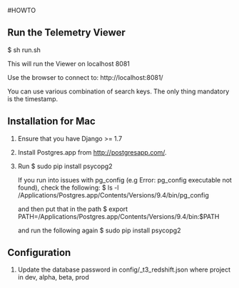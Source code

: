 #HOWTO
## Run the Telemetry Viewer
$ sh run.sh

This will run the Viewer on localhost 8081

Use the browser to connect to:
http://localhost:8081/

You can use various combination of search keys. The only thing mandatory is the timestamp.

## Installation for Mac
1. Ensure that you have Django >= 1.7
2. Install Postgres.app from http://postgresapp.com/. 
3. Run 
   $ sudo pip install psycopg2
   
   If you run into issues with pg_config (e.g  Error: pg_config executable not found), check the following:
   $ ls -l /Applications/Postgres.app/Contents/Versions/9.4/bin/pg_config
   
   and then put that in the path
   $ export PATH=/Applications/Postgres.app/Contents/Versions/9.4/bin:$PATH
   
   and run the following again 
   $ sudo pip install psycopg2
   
## Configuration
1. Update the database password in config/<project>_t3_redshift.json where project in dev, alpha, beta, prod
